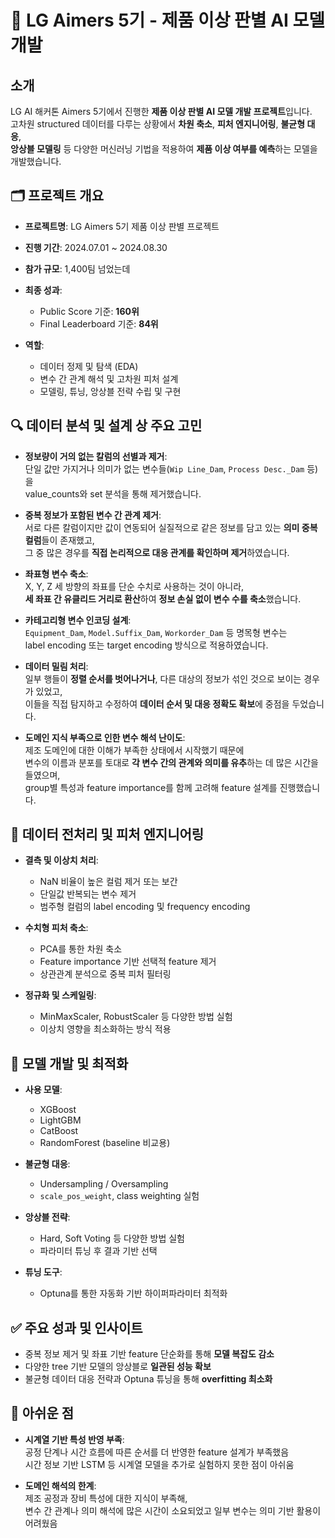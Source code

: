 # 🧪 LG Aimers 5기 - 제품 이상 판별 AI 모델 개발


## 소개

LG AI 해커톤 Aimers 5기에서 진행한 **제품 이상 판별 AI 모델 개발 프로젝트**입니다.  
고차원 structured 데이터를 다루는 상황에서 **차원 축소**, **피처 엔지니어링**, **불균형 대응**,  
**앙상블 모델링** 등 다양한 머신러닝 기법을 적용하여 **제품 이상 여부를 예측**하는 모델을 개발했습니다.


## 🗂 프로젝트 개요

- **프로젝트명**: LG Aimers 5기 제품 이상 판별 프로젝트  
- **진행 기간**: 2024.07.01 ~ 2024.08.30  
- **참가 규모**: 1,400팀  넘었는데
- **최종 성과**:  
  - Public Score 기준: **160위**  
  - Final Leaderboard 기준: **84위**

- **역할**:
  - 데이터 정제 및 탐색 (EDA)  
  - 변수 간 관계 해석 및 고차원 피처 설계  
  - 모델링, 튜닝, 앙상블 전략 수립 및 구현


## 🔍 데이터 분석 및 설계 상 주요 고민

- **정보량이 거의 없는 칼럼의 선별과 제거**:  
  단일 값만 가지거나 의미가 없는 변수들(`Wip Line_Dam`, `Process Desc._Dam` 등)을  
  value_counts와 set 분석을 통해 제거했습니다.

- **중복 정보가 포함된 변수 간 관계 제거**:  
  서로 다른 칼럼이지만 값이 연동되어 실질적으로 같은 정보를 담고 있는 **의미 중복 컬럼**들이 존재했고,  
  그 중 많은 경우를 **직접 논리적으로 대응 관계를 확인하며 제거**하였습니다.

- **좌표형 변수 축소**:  
  X, Y, Z 세 방향의 좌표를 단순 수치로 사용하는 것이 아니라,  
  **세 좌표 간 유클리드 거리로 환산**하여 **정보 손실 없이 변수 수를 축소**했습니다.

- **카테고리형 변수 인코딩 설계**:  
  `Equipment_Dam`, `Model.Suffix_Dam`, `Workorder_Dam` 등 명목형 변수는  
  label encoding 또는 target encoding 방식으로 적용하였습니다.

- **데이터 밀림 처리**:  
  일부 행들이 **정렬 순서를 벗어나거나**, 다른 대상의 정보가 섞인 것으로 보이는 경우가 있었고,  
  이들을 직접 탐지하고 수정하여 **데이터 순서 및 대응 정확도 확보**에 중점을 두었습니다.

- **도메인 지식 부족으로 인한 변수 해석 난이도**:  
  제조 도메인에 대한 이해가 부족한 상태에서 시작했기 때문에  
  변수의 이름과 분포를 토대로 **각 변수 간의 관계와 의미를 유추**하는 데 많은 시간을 들였으며,  
  group별 특성과 feature importance를 함께 고려해 feature 설계를 진행했습니다.


## 🧪 데이터 전처리 및 피처 엔지니어링

- **결측 및 이상치 처리**:  
  - NaN 비율이 높은 컬럼 제거 또는 보간  
  - 단일값 반복되는 변수 제거  
  - 범주형 컬럼의 label encoding 및 frequency encoding

- **수치형 피처 축소**:  
  - PCA를 통한 차원 축소  
  - Feature importance 기반 선택적 feature 제거  
  - 상관관계 분석으로 중복 피처 필터링

- **정규화 및 스케일링**:  
  - MinMaxScaler, RobustScaler 등 다양한 방법 실험  
  - 이상치 영향을 최소화하는 방식 적용


## 🤖 모델 개발 및 최적화

- **사용 모델**:  
  - XGBoost  
  - LightGBM  
  - CatBoost  
  - RandomForest (baseline 비교용)

- **불균형 대응**:  
  - Undersampling / Oversampling  
  - `scale_pos_weight`, class weighting 실험

- **앙상블 전략**:  
  - Hard, Soft Voting 등 다양한 방법 실험  
  - 파라미터 튜닝 후 결과 기반 선택

- **튜닝 도구**:  
  - Optuna를 통한 자동화 기반 하이퍼파라미터 최적화


## ✅ 주요 성과 및 인사이트

- 중복 정보 제거 및 좌표 기반 feature 단순화를 통해 **모델 복잡도 감소**
- 다양한 tree 기반 모델의 앙상블로 **일관된 성능 확보**
- 불균형 데이터 대응 전략과 Optuna 튜닝을 통해 **overfitting 최소화**

## 📝 아쉬운 점

- **시계열 기반 특성 반영 부족**:  
  공정 단계나 시간 흐름에 따른 순서를 더 반영한 feature 설계가 부족했음  
  시간 정보 기반 LSTM 등 시계열 모델을 추가로 실험하지 못한 점이 아쉬움

- **도메인 해석의 한계**:  
  제조 공정과 장비 특성에 대한 지식이 부족해,  
  변수 간 관계나 의미 해석에 많은 시간이 소요되었고 일부 변수는 의미 기반 활용이 어려웠음
